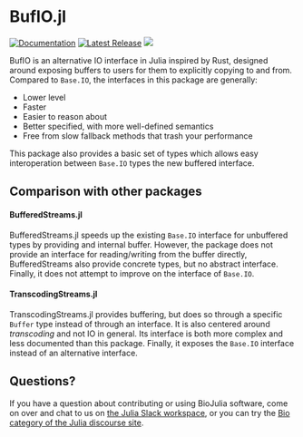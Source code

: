# BufIO.jl
[![Documentation](https://img.shields.io/badge/docs-latest-blue.svg)](https://biojulia.dev/BufIO.jl/dev/)
[![Latest Release](https://img.shields.io/github/release/BioJulia/BufIO.jl.svg)](https://github.com/BioJulia/BufIO.jl/releases/latest)
[![](https://codecov.io/gh/BioJulia/BufIO.jl/branch/master/graph/badge.svg)](https://codecov.io/gh/BioJulia/BufIO.jl)

BufIO is an alternative IO interface in Julia inspired by Rust, designed around exposing buffers to users for them to explicitly copying to and from.
Compared to `Base.IO`, the interfaces in this package are generally:

* Lower level
* Faster
* Easier to reason about
* Better specified, with more well-defined semantics
* Free from slow fallback methods that trash your performance

This package also provides a basic set of types which allows easy interoperation between `Base.IO` types the new buffered interface.

## Comparison with other packages
#### BufferedStreams.jl
BufferedStreams.jl speeds up the existing `Base.IO` interface for unbuffered types by providing and internal buffer.
However, the package does not provide an interface for reading/writing from the buffer directly,
BufferedStreams also provide concrete types, but no abstract interface.
Finally, it does not attempt to improve on the interface of `Base.IO`.

#### TranscodingStreams.jl
TranscodingStreams.jl provides buffering, but does so through a specific `Buffer` type instead of through an interface.
It is also centered around *transcoding* and not IO in general. Its interface is both more complex and less documented than this package. Finally, it exposes the `Base.IO` interface instead of an alternative interface.

## Questions?
If you have a question about contributing or using BioJulia software, come on over and chat to us on [the Julia Slack workspace](https://julialang.org/slack/), or you can try the [Bio category of the Julia discourse site](https://discourse.julialang.org/c/domain/bio).

